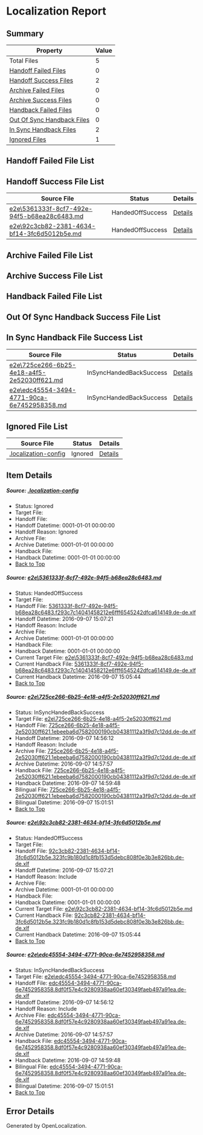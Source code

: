 # <a name='report-top'></a> Localization Report

## Summary
 Property | Value 
 -------- | ----- 
 Total Files | 5
[ Handoff Failed Files ](#handoff-failed-list)| 0
[ Handoff Success Files ](#handoff-success-list)| 2
[ Archive Failed Files ](#archive-failed-list)| 0
[ Archive Success Files ](#archive-success-list)| 0
[ Handback Failed Files ](#handback-failed-list)| 0
[ Out Of Sync Handback Files ](#outofsync-handback-success-list)| 0
[ In Sync Handback Files ](#insync-handback-success-list)| 2
[ Ignored Files ](#ignored-list)| 1

## <a name='handoff-failed-list'></a> Handoff Failed File List

## <a name='handoff-success-list'></a> Handoff Success File List
 Source File | Status | Details 
 ----------- | ------ | ------- 
 [e2e\5361333f-8cf7-492e-94f5-b68ea28c6483.md](https://github.com/OpenLocalizationTestOrg/ol-test0/blob/eac597bf79aa1f2867628ea8bba61dfe003e33c8/e2e/5361333f-8cf7-492e-94f5-b68ea28c6483.md) | HandedOffSuccess | [Details](#a84828f4f28252873b02c55a72017ee80e53ce221)
 [e2e\92c3cb82-2381-4634-bf14-3fc6d5012b5e.md](https://github.com/OpenLocalizationTestOrg/ol-test0/blob/eac597bf79aa1f2867628ea8bba61dfe003e33c8/e2e/92c3cb82-2381-4634-bf14-3fc6d5012b5e.md) | HandedOffSuccess | [Details](#21211791ef2f0b848de75dd06bdb2f96b2ead33b3)

## <a name='archive-failed-list'></a> Archive Failed File List

## <a name='archive-success-list'></a> Archive Success File List

## <a name='handback-failed-list'></a> Handback Failed File List

## <a name='outofsync-handback-success-list'></a> Out Of Sync Handback Success File List

## <a name='insync-handback-success-list'></a> In Sync Handback File Success List
 Source File | Status | Details 
 ----------- | ------ | ------- 
 [e2e\725ce266-6b25-4e18-a4f5-2e52030ff621.md](https://github.com/OpenLocalizationTestOrg/ol-test0/blob/c331eaa1089c83e35471206ff9a77accb105ece7/e2e/725ce266-6b25-4e18-a4f5-2e52030ff621.md) | InSyncHandedBackSuccess | [Details](#cd32d0c3f491262a0c82ed01d0e765e943d8d64e2)
 [e2e\edc45554-3494-4771-90ca-6e7452958358.md](https://github.com/OpenLocalizationTestOrg/ol-test0/blob/c331eaa1089c83e35471206ff9a77accb105ece7/e2e/edc45554-3494-4771-90ca-6e7452958358.md) | InSyncHandedBackSuccess | [Details](#ca947acab82a59d7665b001158f0a02b829232ed4)

## <a name='ignored-list'></a> Ignored File List
 Source File | Status | Details 
 ----------- | ------ | ------- 
 [.localization-config](https://github.com/OpenLocalizationTestOrg/ol-test0/blob/eac597bf79aa1f2867628ea8bba61dfe003e33c8/.localization-config) | Ignored | [Details](#c268a05ecaa7ec85942ed632c29928ee5bd6da8d0)

## Item Details
##### <a name='c268a05ecaa7ec85942ed632c29928ee5bd6da8d0'></a> Source: [.localization-config](https://github.com/OpenLocalizationTestOrg/ol-test0/blob/eac597bf79aa1f2867628ea8bba61dfe003e33c8/.localization-config)
* Status: Ignored
* Target File: 
* Handoff File: 
* Handoff Datetime: 0001-01-01 00:00:00
* Handoff Reason: Ignored
* Archive File: 
* Archive Datetime: 0001-01-01 00:00:00
* Handback File: 
* Handback Datetime: 0001-01-01 00:00:00
* [Back to Top](#report-top)

##### <a name='a84828f4f28252873b02c55a72017ee80e53ce221'></a> Source: [e2e\5361333f-8cf7-492e-94f5-b68ea28c6483.md](https://github.com/OpenLocalizationTestOrg/ol-test0/blob/eac597bf79aa1f2867628ea8bba61dfe003e33c8/e2e/5361333f-8cf7-492e-94f5-b68ea28c6483.md)
* Status: HandedOffSuccess
* Target File: 
* Handoff File: [5361333f-8cf7-492e-94f5-b68ea28c6483.f293c7c14041458212e6fff6545242dfca614149.de-de.xlf](https://github.com/OpenLocalizationTestOrg/ol-test0-handoff/blob/c308b5411f8c33724b8d5db2b414cb6c6de7c0ca/ol-handoff/OpenLocalizationTestOrg/ol-test0-dede/yuwzho/ht/5361333f-8cf7-492e-94f5-b68ea28c6483.f293c7c14041458212e6fff6545242dfca614149.de-de.xlf)
* Handoff Datetime: 2016-09-07 15:07:21
* Handoff Reason: Include
* Archive File: 
* Archive Datetime: 0001-01-01 00:00:00
* Handback File: 
* Handback Datetime: 0001-01-01 00:00:00
* Current Target File: [e2e\5361333f-8cf7-492e-94f5-b68ea28c6483.md](https://github.com/OpenLocalizationTestOrg/ol-test0-dede/blob/f55a9e2892e656e380e597336a679a6ca0d354c3/e2e/5361333f-8cf7-492e-94f5-b68ea28c6483.md)
* Current Handback File: [5361333f-8cf7-492e-94f5-b68ea28c6483.f293c7c14041458212e6fff6545242dfca614149.de-de.xlf](https://github.com/OpenLocalizationTestOrg/ol-test0-handback/blob/eb34f72f97b09718f5644b6d8912e5845871ce59/ol-handback/OpenLocalizationTestOrg/ol-test0-dede/yuwzho/ht/5361333f-8cf7-492e-94f5-b68ea28c6483.f293c7c14041458212e6fff6545242dfca614149.de-de.xlf)
* Current Handback Datetime: 2016-09-07 15:05:44
* [Back to Top](#report-top)

##### <a name='cd32d0c3f491262a0c82ed01d0e765e943d8d64e2'></a> Source: [e2e\725ce266-6b25-4e18-a4f5-2e52030ff621.md](https://github.com/OpenLocalizationTestOrg/ol-test0/blob/c331eaa1089c83e35471206ff9a77accb105ece7/e2e/725ce266-6b25-4e18-a4f5-2e52030ff621.md)
* Status: InSyncHandedBackSuccess
* Target File: [e2e\725ce266-6b25-4e18-a4f5-2e52030ff621.md](https://github.com/OpenLocalizationTestOrg/ol-test0-dede/blob/ea01e04ead54ef8b4fd89f9f3f79e6923cdde9fe/e2e/725ce266-6b25-4e18-a4f5-2e52030ff621.md)
* Handoff File: [725ce266-6b25-4e18-a4f5-2e52030ff621.1ebeeba6d7582000190cb04381112a3f9d7c12dd.de-de.xlf](https://github.com/OpenLocalizationTestOrg/ol-test0-handoff/blob/79da90119f66eafcd4cef86a90fc6dcc287dd3d7/ol-handoff/OpenLocalizationTestOrg/ol-test0-dede/yuwzho/ht/725ce266-6b25-4e18-a4f5-2e52030ff621.1ebeeba6d7582000190cb04381112a3f9d7c12dd.de-de.xlf)
* Handoff Datetime: 2016-09-07 14:56:12
* Handoff Reason: Include
* Archive File: [725ce266-6b25-4e18-a4f5-2e52030ff621.1ebeeba6d7582000190cb04381112a3f9d7c12dd.de-de.xlf](https://github.com/OpenLocalizationTestOrg/ol-test0-handoff/blob/bcf2dc675f8177622bee193a93fefac1f76b400e/ol-archive/OpenLocalizationTestOrg/ol-test0-dede/yuwzho/ht/725ce266-6b25-4e18-a4f5-2e52030ff621.1ebeeba6d7582000190cb04381112a3f9d7c12dd.de-de.xlf)
* Archive Datetime: 2016-09-07 14:57:57
* Handback File: [725ce266-6b25-4e18-a4f5-2e52030ff621.1ebeeba6d7582000190cb04381112a3f9d7c12dd.de-de.xlf](https://github.com/OpenLocalizationTestOrg/ol-test0-handback/blob/0eaaf19a7f1782f0758163dfd4251f3ba6b11e2d/ol-handback/OpenLocalizationTestOrg/ol-test0-dede/yuwzho/ht/725ce266-6b25-4e18-a4f5-2e52030ff621.1ebeeba6d7582000190cb04381112a3f9d7c12dd.de-de.xlf)
* Handback Datetime: 2016-09-07 14:59:48
* Bilingual File: [725ce266-6b25-4e18-a4f5-2e52030ff621.1ebeeba6d7582000190cb04381112a3f9d7c12dd.de-de.xlf](https://github.com/OpenLocalizationTestOrg/ol-test0-handback/blob/0eaaf19a7f1782f0758163dfd4251f3ba6b11e2d/ol-handback/OpenLocalizationTestOrg/ol-test0-dede/yuwzho/ht/725ce266-6b25-4e18-a4f5-2e52030ff621.1ebeeba6d7582000190cb04381112a3f9d7c12dd.de-de.xlf)
* Bilingual Datetime: 2016-09-07 15:01:51
* [Back to Top](#report-top)

##### <a name='21211791ef2f0b848de75dd06bdb2f96b2ead33b3'></a> Source: [e2e\92c3cb82-2381-4634-bf14-3fc6d5012b5e.md](https://github.com/OpenLocalizationTestOrg/ol-test0/blob/eac597bf79aa1f2867628ea8bba61dfe003e33c8/e2e/92c3cb82-2381-4634-bf14-3fc6d5012b5e.md)
* Status: HandedOffSuccess
* Target File: 
* Handoff File: [92c3cb82-2381-4634-bf14-3fc6d5012b5e.323fc9b180d1c8fb153d5debc808f0e3b3e826bb.de-de.xlf](https://github.com/OpenLocalizationTestOrg/ol-test0-handoff/blob/c308b5411f8c33724b8d5db2b414cb6c6de7c0ca/ol-handoff/OpenLocalizationTestOrg/ol-test0-dede/yuwzho/ht/92c3cb82-2381-4634-bf14-3fc6d5012b5e.323fc9b180d1c8fb153d5debc808f0e3b3e826bb.de-de.xlf)
* Handoff Datetime: 2016-09-07 15:07:21
* Handoff Reason: Include
* Archive File: 
* Archive Datetime: 0001-01-01 00:00:00
* Handback File: 
* Handback Datetime: 0001-01-01 00:00:00
* Current Target File: [e2e\92c3cb82-2381-4634-bf14-3fc6d5012b5e.md](https://github.com/OpenLocalizationTestOrg/ol-test0-dede/blob/f55a9e2892e656e380e597336a679a6ca0d354c3/e2e/92c3cb82-2381-4634-bf14-3fc6d5012b5e.md)
* Current Handback File: [92c3cb82-2381-4634-bf14-3fc6d5012b5e.323fc9b180d1c8fb153d5debc808f0e3b3e826bb.de-de.xlf](https://github.com/OpenLocalizationTestOrg/ol-test0-handback/blob/eb34f72f97b09718f5644b6d8912e5845871ce59/ol-handback/OpenLocalizationTestOrg/ol-test0-dede/yuwzho/ht/92c3cb82-2381-4634-bf14-3fc6d5012b5e.323fc9b180d1c8fb153d5debc808f0e3b3e826bb.de-de.xlf)
* Current Handback Datetime: 2016-09-07 15:05:44
* [Back to Top](#report-top)

##### <a name='ca947acab82a59d7665b001158f0a02b829232ed4'></a> Source: [e2e\edc45554-3494-4771-90ca-6e7452958358.md](https://github.com/OpenLocalizationTestOrg/ol-test0/blob/c331eaa1089c83e35471206ff9a77accb105ece7/e2e/edc45554-3494-4771-90ca-6e7452958358.md)
* Status: InSyncHandedBackSuccess
* Target File: [e2e\edc45554-3494-4771-90ca-6e7452958358.md](https://github.com/OpenLocalizationTestOrg/ol-test0-dede/blob/ea01e04ead54ef8b4fd89f9f3f79e6923cdde9fe/e2e/edc45554-3494-4771-90ca-6e7452958358.md)
* Handoff File: [edc45554-3494-4771-90ca-6e7452958358.8df0f57e4c9280938aa60ef30349faeb497a91ea.de-de.xlf](https://github.com/OpenLocalizationTestOrg/ol-test0-handoff/blob/79da90119f66eafcd4cef86a90fc6dcc287dd3d7/ol-handoff/OpenLocalizationTestOrg/ol-test0-dede/yuwzho/ht/edc45554-3494-4771-90ca-6e7452958358.8df0f57e4c9280938aa60ef30349faeb497a91ea.de-de.xlf)
* Handoff Datetime: 2016-09-07 14:56:12
* Handoff Reason: Include
* Archive File: [edc45554-3494-4771-90ca-6e7452958358.8df0f57e4c9280938aa60ef30349faeb497a91ea.de-de.xlf](https://github.com/OpenLocalizationTestOrg/ol-test0-handoff/blob/bcf2dc675f8177622bee193a93fefac1f76b400e/ol-archive/OpenLocalizationTestOrg/ol-test0-dede/yuwzho/ht/edc45554-3494-4771-90ca-6e7452958358.8df0f57e4c9280938aa60ef30349faeb497a91ea.de-de.xlf)
* Archive Datetime: 2016-09-07 14:57:57
* Handback File: [edc45554-3494-4771-90ca-6e7452958358.8df0f57e4c9280938aa60ef30349faeb497a91ea.de-de.xlf](https://github.com/OpenLocalizationTestOrg/ol-test0-handback/blob/0eaaf19a7f1782f0758163dfd4251f3ba6b11e2d/ol-handback/OpenLocalizationTestOrg/ol-test0-dede/yuwzho/ht/edc45554-3494-4771-90ca-6e7452958358.8df0f57e4c9280938aa60ef30349faeb497a91ea.de-de.xlf)
* Handback Datetime: 2016-09-07 14:59:48
* Bilingual File: [edc45554-3494-4771-90ca-6e7452958358.8df0f57e4c9280938aa60ef30349faeb497a91ea.de-de.xlf](https://github.com/OpenLocalizationTestOrg/ol-test0-handback/blob/0eaaf19a7f1782f0758163dfd4251f3ba6b11e2d/ol-handback/OpenLocalizationTestOrg/ol-test0-dede/yuwzho/ht/edc45554-3494-4771-90ca-6e7452958358.8df0f57e4c9280938aa60ef30349faeb497a91ea.de-de.xlf)
* Bilingual Datetime: 2016-09-07 15:01:51
* [Back to Top](#report-top)


## Error Details

Generated by OpenLocalization.
